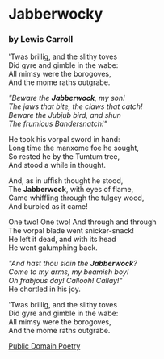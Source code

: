 # Jabberwocky #

### by Lewis Carroll ###

'Twas brillig, and the slithy toves  
Did gyre and gimble in the wabe:  
All mimsy were the borogoves,  
And the mome raths outgrabe.  

_"Beware the **Jabberwock**, my son!  
The jaws that bite, the claws that catch!  
Beware the Jubjub bird, and shun  
The frumious Bandersnatch!"_  

He took his vorpal sword in hand:  
Long time the manxome foe he sought,  
So rested he by the Tumtum tree,  
And stood a while in thought.  

And, as in uffish thought he stood,  
The **Jabberwock**, with eyes of flame,  
Came whiffling through the tulgey wood,  
And burbled as it came!  

One two! One two! And through and through  
The vorpal blade went snicker-snack!  
He left it dead, and with its head  
He went galumphing back.  

_"And hast thou slain the **Jabberwock**?  
Come to my arms, my beamish boy!  
Oh frabjous day! Callooh! Callay!"_  
He chortled in his joy.  

'Twas brillig, and the slithy toves  
Did gyre and gimble in the wabe:  
All mimsy were the borogoves,  
And the mome raths outgrabe.   

[Public Domain Poetry ](http://www.public-domain-poetry.com/lewis-carroll/jabberwocky-1311)
